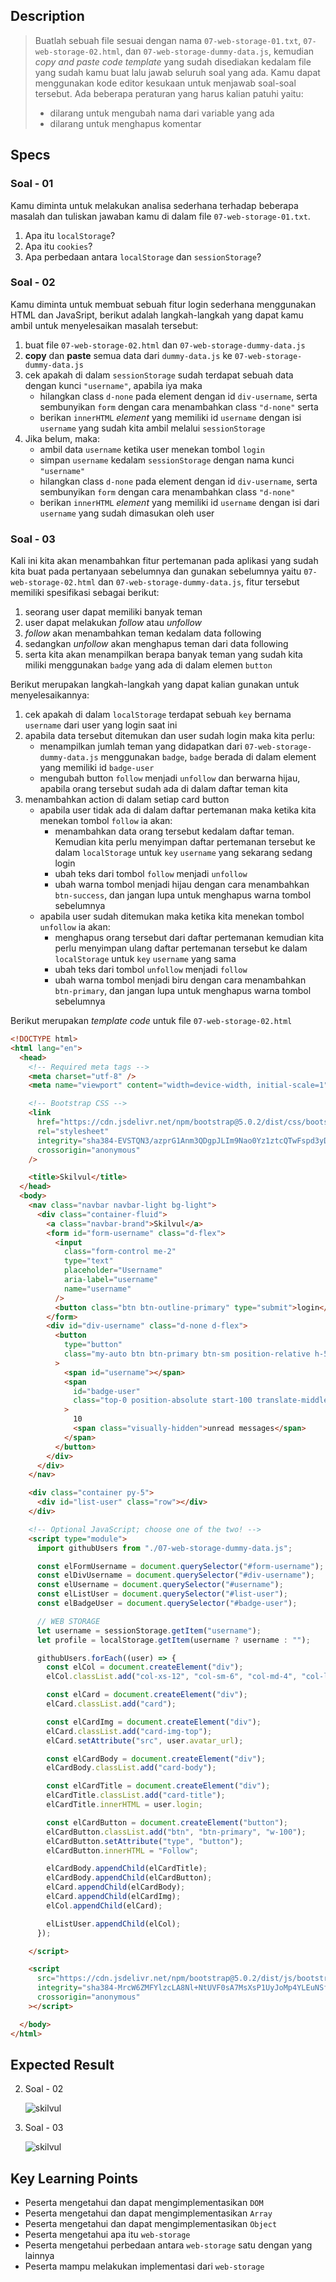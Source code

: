 ## Description
> Buatlah sebuah file sesuai dengan nama `07-web-storage-01.txt`, `07-web-storage-02.html`, dan `07-web-storage-dummy-data.js`, kemudian *copy and paste code template* yang sudah disediakan kedalam file yang sudah kamu buat lalu jawab seluruh soal yang ada. Kamu dapat menggunakan kode editor kesukaan untuk menjawab soal-soal tersebut. Ada beberapa peraturan yang harus kalian patuhi yaitu:
> - dilarang untuk mengubah nama dari variable yang ada
> - dilarang untuk menghapus komentar

## Specs

### Soal - 01
Kamu diminta untuk melakukan analisa sederhana terhadap beberapa masalah dan tuliskan jawaban kamu di dalam file `07-web-storage-01.txt`.
1. Apa itu `localStorage`?
2. Apa itu `cookies`?
3. Apa perbedaan antara `localStorage` dan `sessionStorage`?

### Soal - 02
Kamu diminta untuk membuat sebuah fitur login sederhana menggunakan HTML dan JavaSript, berikut adalah langkah-langkah yang dapat kamu ambil untuk menyelesaikan masalah tersebut:
1. buat file `07-web-storage-02.html` dan  `07-web-storage-dummy-data.js`
2. **copy** dan **paste** semua data dari `dummy-data.js` ke   `07-web-storage-dummy-data.js`
3. cek apakah di dalam `sessionStorage` sudah terdapat sebuah data dengan kunci `"username"`, apabila iya maka
   - hilangkan class `d-none` pada element dengan id `div-username`, serta sembunyikan `form` dengan cara menambahkan class `"d-none"` serta
   - berikan `innerHTML` *element* yang memiliki id `username` dengan isi `username` yang sudah kita ambil melalui `sessionStorage`
4. Jika belum, maka: 
    - ambil data `username` ketika user menekan tombol `login`
    - simpan `username` kedalam `sessionStorage` dengan nama kunci `"username"`
    - hilangkan class `d-none` pada element dengan id `div-username`, serta sembunyikan `form` dengan cara menambahkan class `"d-none"`
    - berikan `innerHTML` *element* yang memiliki id `username` dengan isi dari `username` yang sudah dimasukan oleh user

### Soal - 03
Kali ini kita akan menambahkan fitur pertemanan pada aplikasi yang sudah kita buat pada pertanyaan sebelumnya dan gunakan sebelumnya yaitu `07-web-storage-02.html` dan `07-web-storage-dummy-data.js`, fitur tersebut memiliki spesifikasi sebagai berikut:
1. seorang user dapat memiliki banyak teman
2. user dapat melakukan *follow* atau *unfollow*
3. *follow* akan menambahkan teman kedalam data following
4. sedangkan *unfollow* akan menghapus teman dari data following 
5. serta kita akan menampilkan berapa banyak teman yang sudah kita miliki menggunakan `badge` yang ada di dalam elemen `button`

Berikut merupakan langkah-langkah yang dapat kalian gunakan untuk menyelesaikannya:
1. cek apakah di dalam `localStorage` terdapat sebuah `key` bernama `username` dari user yang login saat ini
2. apabila data tersebut ditemukan dan user sudah login maka kita perlu:
   - menampilkan jumlah teman yang didapatkan dari  `07-web-storage-dummy-data.js` menggunakan `badge`, `badge` berada di dalam element yang memiliki id `badge-user`
   - mengubah button `follow` menjadi `unfollow` dan berwarna hijau, apabila orang tersebut sudah ada di dalam daftar teman kita
3. menambahkan action di dalam setiap card button
   - apabila user tidak ada di dalam daftar pertemanan maka ketika kita menekan tombol `follow` ia akan:
     - menambahkan data orang tersebut kedalam daftar teman. Kemudian kita perlu menyimpan daftar pertemanan tersebut ke dalam `localStorage` untuk `key` `username` yang sekarang sedang login
     - ubah teks dari tombol `follow` menjadi `unfollow`
     - ubah warna tombol menjadi hijau dengan cara menambahkan `btn-success`, dan jangan lupa untuk menghapus warna tombol sebelumnya
   - apabila user sudah ditemukan maka ketika kita menekan tombol `unfollow` ia akan:
     - menghapus orang tersebut dari daftar pertemanan kemudian kita perlu menyimpan ulang daftar pertemanan tersebut ke dalam `localStorage` untuk `key` `username` yang sama
     - ubah teks dari tombol `unfollow` menjadi `follow`
     - ubah warna tombol menjadi biru dengan cara menambahkan `btn-primary`, dan jangan lupa untuk menghapus warna tombol sebelumnya

Berikut merupakan *template code* untuk file `07-web-storage-02.html` 
```HTML
<!DOCTYPE html>
<html lang="en">
  <head>
    <!-- Required meta tags -->
    <meta charset="utf-8" />
    <meta name="viewport" content="width=device-width, initial-scale=1" />

    <!-- Bootstrap CSS -->
    <link
      href="https://cdn.jsdelivr.net/npm/bootstrap@5.0.2/dist/css/bootstrap.min.css"
      rel="stylesheet"
      integrity="sha384-EVSTQN3/azprG1Anm3QDgpJLIm9Nao0Yz1ztcQTwFspd3yD65VohhpuuCOmLASjC"
      crossorigin="anonymous"
    />

    <title>Skilvul</title>
  </head>
  <body>
    <nav class="navbar navbar-light bg-light">
      <div class="container-fluid">
        <a class="navbar-brand">Skilvul</a>
        <form id="form-username" class="d-flex">
          <input
            class="form-control me-2"
            type="text"
            placeholder="Username"
            aria-label="username"
            name="username"
          />
          <button class="btn btn-outline-primary" type="submit">login</button>
        </form>
        <div id="div-username" class="d-none d-flex">
          <button
            type="button"
            class="my-auto btn btn-primary btn-sm position-relative h-50"
          >
            <span id="username"></span>
            <span
              id="badge-user"
              class="top-0 position-absolute start-100 translate-middle badge rounded-pill bg-danger d-none"
            >
              10
              <span class="visually-hidden">unread messages</span>
            </span>
          </button>
        </div>
      </div>
    </nav>

    <div class="container py-5">
      <div id="list-user" class="row"></div>
    </div>

    <!-- Optional JavaScript; choose one of the two! -->
    <script type="module">
      import githubUsers from "./07-web-storage-dummy-data.js";

      const elFormUsername = document.querySelector("#form-username");
      const elDivUsername = document.querySelector("#div-username");
      const elUsername = document.querySelector("#username");
      const elListUser = document.querySelector("#list-user");
      const elBadgeUser = document.querySelector("#badge-user");

      // WEB STORAGE
      let username = sessionStorage.getItem("username");
      let profile = localStorage.getItem(username ? username : "");

      githubUsers.forEach((user) => {
        const elCol = document.createElement("div");
        elCol.classList.add("col-xs-12", "col-sm-6", "col-md-4", "col-lg-3");

        const elCard = document.createElement("div");
        elCard.classList.add("card");

        const elCardImg = document.createElement("div");
        elCard.classList.add("card-img-top");
        elCard.setAttribute("src", user.avatar_url);

        const elCardBody = document.createElement("div");
        elCardBody.classList.add("card-body");

        const elCardTitle = document.createElement("div");
        elCardTitle.classList.add("card-title");
        elCardTitle.innerHTML = user.login;

        const elCardButton = document.createElement("button");
        elCardButton.classList.add("btn", "btn-primary", "w-100");
        elCardButton.setAttribute("type", "button");
        elCardButton.innerHTML = "Follow";

        elCardBody.appendChild(elCardTitle);
        elCardBody.appendChild(elCardButton);
        elCard.appendChild(elCardBody);
        elCard.appendChild(elCardImg);
        elCol.appendChild(elCard);

        elListUser.appendChild(elCol);
      });

    </script>

    <script
      src="https://cdn.jsdelivr.net/npm/bootstrap@5.0.2/dist/js/bootstrap.bundle.min.js"
      integrity="sha384-MrcW6ZMFYlzcLA8Nl+NtUVF0sA7MsXsP1UyJoMp4YLEuNSfAP+JcXn/tWtIaxVXM"
      crossorigin="anonymous"
    ></script>

  </body>
</html>

```

## Expected Result

2. Soal - 02

   ![skilvul](https://skilvul-prod-01.s3.ap-southeast-1.amazonaws.com/lesson/full-stack-assignment/web-storage-01.gif)
3. Soal - 03

   ![skilvul](https://skilvul-prod-01.s3.ap-southeast-1.amazonaws.com/lesson/full-stack-assignment/web-storage-02.gif)


## Key Learning Points
- Peserta mengetahui dan dapat mengimplementasikan `DOM`
- Peserta mengetahui dan dapat mengimplementasikan `Array`
- Peserta mengetahui dan dapat mengimplementasikan `Object`
- Peserta mengetahui apa itu `web-storage`
- Peserta mengetahui perbedaan antara `web-storage` satu dengan yang lainnya
- Peserta mampu melakukan implementasi dari `web-storage`